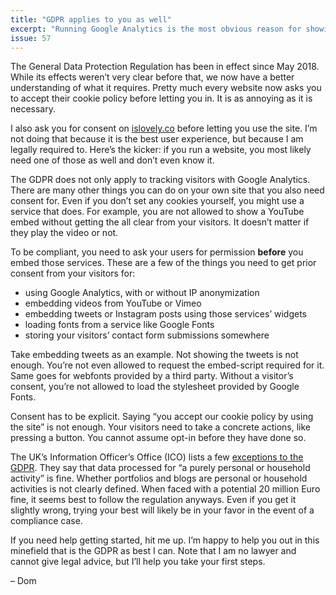 ```yaml
---
title: "GDPR applies to you as well"
excerpt: "Running Google Analytics is the most obvious reason for showing a consent form to visitors. There are many less obvious ones you also need consent for."
issue: 57
---
```

The General Data Protection Regulation has been in effect since May 2018. While its effects weren’t very clear before that, we now have a better understanding of what it requires. Pretty much every website now asks you to accept their cookie policy before letting you in. It is as annoying as it is necessary.

I also ask you for consent on [islovely.co](https://islovely.co) before letting you use the site. I’m not doing that because it is the best user experience, but because I am legally required to. Here’s the kicker: if you run a website, you most likely need one of those as well and don’t even know it.

The GDPR does not only apply to tracking visitors with Google Analytics. There are many other things you can do on your own site that you also need consent for. Even if you don’t set any cookies yourself, you might use a service that does. For example, you are not allowed to show a YouTube embed without getting the all clear from your visitors. It doesn’t matter if they play the video or not.

To be compliant, you need to ask your users for permission **before** you embed those services. These are a few of the things you need to get prior consent from your visitors for:

- using Google Analytics, with or without IP anonymization
- embedding videos from YouTube or Vimeo
- embedding tweets or Instagram posts using those services’ widgets
- loading fonts from a service like Google Fonts
- storing your visitors’ contact form submissions somewhere

Take embedding tweets as an example. Not showing the tweets is not enough. You’re not even allowed to request the embed-script required for it. Same goes for webfonts provided by a third party. Without a visitor’s consent, you’re not allowed to load the stylesheet provided by Google Fonts.

Consent has to be explicit. Saying “you accept our cookie policy by using the site” is not enough. Your visitors need to take a concrete actions, like pressing a button. You cannot assume opt-in before they have done so.

The UK’s Information Officer’s Office (ICO) lists a few [exceptions to the GDPR](https://ico.org.uk/for-organisations/guide-to-data-protection/guide-to-the-general-data-protection-regulation-gdpr/exemptions/?q=necessary). They say that data processed for “a purely personal or household activity” is fine. Whether portfolios and blogs are personal or household activities is not clearly defined. When faced with a potential 20 million Euro fine, it seems best to follow the regulation anyways. Even if you get it slightly wrong, trying your best will likely be in your favor in the event of a compliance case.

If you need help getting started, hit me up. I’m happy to help you out in this minefield that is the GDPR as best I can. Note that I am no lawyer and cannot give legal advice, but I’ll help you take your first steps.

– Dom